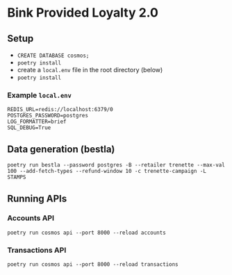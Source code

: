 # Bink Provided Loyalty 2.0

## Setup

- `CREATE DATABASE cosmos;`
- `poetry install`
- create a `local.env` file in the root directory (below)
- `poetry install`

### Example `local.env`

    REDIS_URL=redis://localhost:6379/0
    POSTGRES_PASSWORD=postgres
    LOG_FORMATTER=brief
    SQL_DEBUG=True

## Data generation (bestla)

`poetry run bestla --password postgres -B --retailer trenette --max-val 100 --add-fetch-types --refund-window 10 -c trenette-campaign -L STAMPS`

## Running APIs

### Accounts API

`poetry run cosmos api --port 8000 --reload accounts`

### Transactions API

`poetry run cosmos api --port 8000 --reload transactions`
